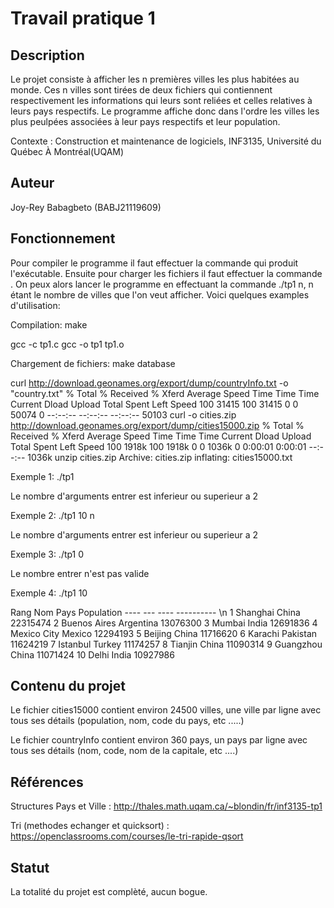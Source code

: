# Travail pratique 1

## Description

Le projet consiste à afficher les n premières villes les plus habitées au monde. Ces n villes sont tirées de deux fichiers qui contiennent respectivement les informations qui leurs sont reliées et celles relatives à leurs pays respectifs. Le programme affiche donc dans l'ordre les villes les plus peulpées associées à leur pays respectifs et leur population.

Contexte : Construction et maintenance de logiciels, INF3135, Université du Québec À Montréal(UQAM)

## Auteur

Joy-Rey Babagbeto (BABJ21119609)

## Fonctionnement

Pour compiler le programme il faut effectuer la commande <make> qui produit l'exécutable. Ensuite pour charger les fichiers il faut effectuer la commande <make database>. On peux alors lancer le programme en effectuant la commande ./tp1 n, n étant le nombre de villes que l'on veut afficher. Voici quelques examples d'utilisation:

Compilation:
make

gcc -c tp1.c
gcc -o tp1 tp1.o

Chargement de fichiers:
make database

curl http://download.geonames.org/export/dump/countryInfo.txt -o "country.txt"
% Total    % Received % Xferd  Average Speed   Time    Time     Time  Current
Dload  Upload   Total   Spent    Left  Speed
100 31415  100 31415    0     0  50074      0 --:--:-- --:--:-- --:--:-- 50103
curl -o cities.zip http://download.geonames.org/export/dump/cities15000.zip
% Total    % Received % Xferd  Average Speed   Time    Time     Time  Current
Dload  Upload   Total   Spent    Left  Speed
100 1918k  100 1918k    0     0  1036k      0  0:00:01  0:00:01 --:--:-- 1036k
unzip cities.zip
Archive:  cities.zip
inflating: cities15000.txt 

Exemple 1:
./tp1

Le nombre d'arguments entrer est inferieur ou superieur a 2

Exemple 2:
./tp1 10 n

Le nombre d'arguments entrer est inferieur ou superieur a 2

Exemple 3:
./tp1 0

Le nombre entrer n'est pas valide

Exemple 4:
./tp1 10

Rang    Nom                                                Pays                                               Population
----    ---                                                ----                                               ---------- \n
   1    Shanghai                                           China                                                22315474
   2    Buenos Aires                                       Argentina                                            13076300
   3    Mumbai                                             India                                                12691836
   4    Mexico City                                        Mexico                                               12294193
   5    Beijing                                            China                                                11716620
   6    Karachi                                            Pakistan                                             11624219
   7    Istanbul                                           Turkey                                               11174257
   8    Tianjin                                            China                                                11090314
   9    Guangzhou                                          China                                                11071424
  10    Delhi                                              India                                                10927986

## Contenu du projet

Le fichier cities15000 contient environ 24500 villes, une ville par ligne avec tous ses détails (population, nom, code du pays, etc .....)

Le fichier countryInfo contient environ 360 pays, un pays par ligne avec tous ses détails (nom, code, nom de la capitale, etc ....)

## Références

Structures Pays et Ville : http://thales.math.uqam.ca/~blondin/fr/inf3135-tp1

Tri (methodes echanger et quicksort) : https://openclassrooms.com/courses/le-tri-rapide-qsort

## Statut

La totalité du projet est complèté, aucun bogue.
